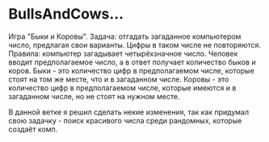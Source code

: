 # BullsAndCows...

Игра "Быки и Коровы". Задача: отгадать загаданное компьютером число, предлагая свои варианты. Цифры в таком числе не повторяются. Правила: компьютер загадывает четырёхзначное число. Человек вводит предполагаемое число, а в ответ получает количество быков и коров. Быки - это количество цифр в предполагаемом числе, которые стоят на том же месте, что и в загаданном числе. Коровы - это количество цифр в предполагаемом числе, которые имеются и в загаданном числе, но не стоят на нужном месте.

В данной ветке я решил сделать некие изменения, так как придумал свою задачку - поиск красивого числа среди рандомных, которые создаёт комп. 
